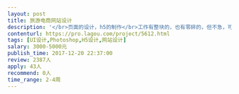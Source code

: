 ```yaml
---                
layout: post       
title: 旅游电商网站设计           
description: '</br>页面的设计，h5的制作</br>工作有整块的，也有零碎的，但不急，可慢悠悠的做，绝不会催</br>长期有任务，希望长期合作</br>'     
contenturl: https://pro.lagou.com/project/5612.html      
tags: [UI设计,Photoshop,H5设计,网站设计]            
salary: 3000-5000元          
publish_time: 2017-12-20 22:37:00         
review: 2387人                   
apply: 43人                   
recommend: 0人                   
time_range: 2-4周              
---                 
```

